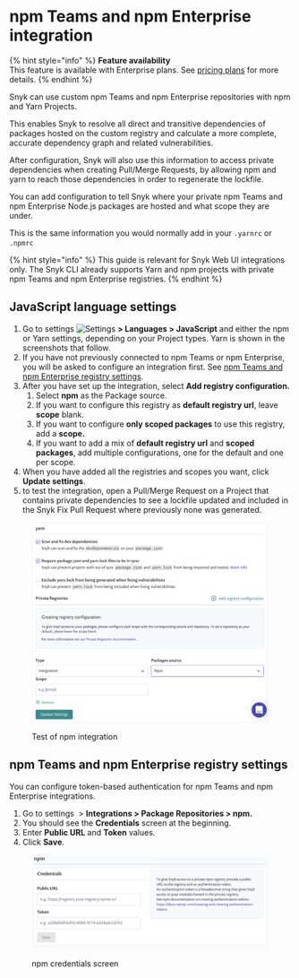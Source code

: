 # npm Teams and npm Enterprise integration

{% hint style="info" %}
**Feature availability**\
This feature is available with Enterprise plans. See [pricing plans](https://snyk.io/plans/) for more details.
{% endhint %}

Snyk can use custom npm Teams and npm Enterprise repositories with npm and Yarn Projects.

This enables Snyk to resolve all direct and transitive dependencies of packages hosted on the custom registry and calculate a more complete, accurate dependency graph and related vulnerabilities.

After configuration, Snyk will also use this information to access private dependencies when creating Pull/Merge Requests, by allowing npm and yarn to reach those dependencies in order to regenerate the lockfile.

You can add configuration to tell Snyk where your private npm Teams and npm Enterprise Node.js packages are hosted and what scope they are under.

This is the same information you would normally add in your `.yarnrc` or `.npmrc`

{% hint style="info" %}
This guide is relevant for Snyk Web UI integrations only. The Snyk CLI already supports Yarn and npm projects with private npm Teams and npm Enterprise registries.
{% endhint %}

## JavaScript language settings

1. Go to settings <img src="../../.gitbook/assets/cog_icon.png" alt="Settings" data-size="line"> **> Languages > JavaScript** and either the npm or Yarn settings, depending on your Project types. Yarn is shown in the screenshots that follow.
2. If you have not previously connected to npm Teams or npm Enterprise, you will be asked to configure an integration first. See [npm Teams and npm Enterprise registry settings](npm-teams-and-npm-enterprise-integration.md#npm-teams-and-npm-enterprise-registry-settings).
3. After you have set up the integration, select **Add registry configuration.**
   1. Select **npm** as the Package source.
   2. If you want to configure this registry as **default registry url**, leave **scope** blank.
   3. If you want to configure **only scoped packages** to use this registry, add a **scope.**
   4. If you want to add a mix of **default registry url** and **scoped packages**, add multiple configurations, one for the default and one per scope.
4. When you have added all the registries and scopes you want, click **Update settings**.
5. to test the integration, open a Pull/Merge Request on a Project that contains private dependencies to see a lockfile updated and included in the Snyk Fix Pull Request where previously none was generated.

<figure><img src="../../.gitbook/assets/image (34) (1) (1) (1) (1) (1) (1) (1) (1) (1) (1) (1) (1) (1) (1) (1) (1) (1) (1) (1) (1) (1) (1) (1) (1) (1) (1) (1) (1) (1) (1) (1) (1) (1) (1) (1).png" alt="Test of npm integration"><figcaption><p>Test of npm integration</p></figcaption></figure>

## npm Teams and npm Enterprise registry settings

You can configure token-based authentication for npm Teams and npm Enterprise integrations.

1. Go to settings <img src="../../.gitbook/assets/cog_icon.png" alt="" data-size="line"> > **Integrations > Package Repositories > npm.**
2. You should see the **Credentials** screen at the beginning.
3. Enter **Public URL** and **Token** values.
4. Click **Save**.

<figure><img src="../../.gitbook/assets/image (35) (1) (1) (1) (1) (1) (1) (1) (1) (1) (1) (1) (1) (1) (1) (1) (1) (1) (1) (1) (1) (1) (1) (1) (1) (1) (1) (1) (1) (1) (1) (1) (1) (1) (1) (1) (1) (1).png" alt="npm credentials screen"><figcaption><p>npm credentials screen</p></figcaption></figure>
